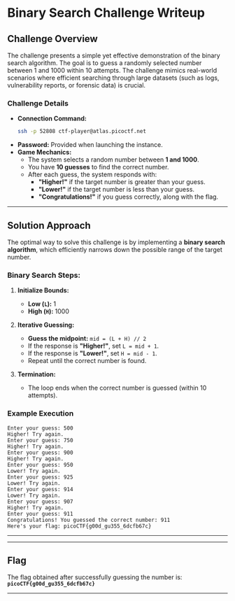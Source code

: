 # **Binary Search Challenge Writeup**

## **Challenge Overview**
The challenge presents a simple yet effective demonstration of the binary search algorithm. The goal is to guess a randomly selected number between 1 and 1000 within 10 attempts. The challenge mimics real-world scenarios where efficient searching through large datasets (such as logs, vulnerability reports, or forensic data) is crucial.

### **Challenge Details**
- **Connection Command:**  
  ```bash
  ssh -p 52808 ctf-player@atlas.picoctf.net
  ```
- **Password:** Provided when launching the instance.
- **Game Mechanics:**  
  - The system selects a random number between **1 and 1000**.
  - You have **10 guesses** to find the correct number.
  - After each guess, the system responds with:
    - **"Higher!"** if the target number is greater than your guess.
    - **"Lower!"** if the target number is less than your guess.
    - **"Congratulations!"** if you guess correctly, along with the flag.

---

## **Solution Approach**
The optimal way to solve this challenge is by implementing a **binary search algorithm**, which efficiently narrows down the possible range of the target number.

### **Binary Search Steps:**
1. **Initialize Bounds:**  
   - **Low (`L`):** 1  
   - **High (`H`):** 1000  

2. **Iterative Guessing:**  
   - **Guess the midpoint:** `mid = (L + H) // 2`  
   - If the response is **"Higher!"**, set `L = mid + 1`.  
   - If the response is **"Lower!"**, set `H = mid - 1`.  
   - Repeat until the correct number is found.

3. **Termination:**  
   - The loop ends when the correct number is guessed (within 10 attempts).

### **Example Execution**
```
Enter your guess: 500  
Higher! Try again.  
Enter your guess: 750  
Higher! Try again.  
Enter your guess: 900  
Higher! Try again.  
Enter your guess: 950  
Lower! Try again.  
Enter your guess: 925  
Lower! Try again.  
Enter your guess: 914  
Lower! Try again.  
Enter your guess: 907  
Higher! Try again.  
Enter your guess: 911  
Congratulations! You guessed the correct number: 911  
Here's your flag: picoCTF{g00d_gu355_6dcfb67c}
```

---


---

## **Flag**
The flag obtained after successfully guessing the number is:  
**`picoCTF{g00d_gu355_6dcfb67c}`**

---

